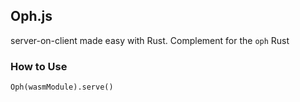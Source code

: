## Oph.js

server-on-client made easy with Rust. Complement for the `oph` Rust 

### How to Use

```
Oph(wasmModule).serve()
```

